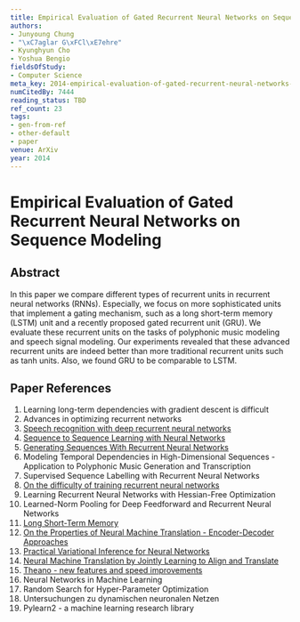 ```yaml
---
title: Empirical Evaluation of Gated Recurrent Neural Networks on Sequence Modeling
authors:
- Junyoung Chung
- "\xC7aglar G\xFCl\xE7ehre"
- Kyunghyun Cho
- Yoshua Bengio
fieldsOfStudy:
- Computer Science
meta_key: 2014-empirical-evaluation-of-gated-recurrent-neural-networks-on-sequence-modeling
numCitedBy: 7444
reading_status: TBD
ref_count: 23
tags:
- gen-from-ref
- other-default
- paper
venue: ArXiv
year: 2014
---
```


# Empirical Evaluation of Gated Recurrent Neural Networks on Sequence Modeling

## Abstract

In this paper we compare different types of recurrent units in recurrent neural networks (RNNs). Especially, we focus on more sophisticated units that implement a gating mechanism, such as a long short-term memory (LSTM) unit and a recently proposed gated recurrent unit (GRU). We evaluate these recurrent units on the tasks of polyphonic music modeling and speech signal modeling. Our experiments revealed that these advanced recurrent units are indeed better than more traditional recurrent units such as tanh units. Also, we found GRU to be comparable to LSTM.

## Paper References

1. Learning long-term dependencies with gradient descent is difficult
2. Advances in optimizing recurrent networks
3. [Speech recognition with deep recurrent neural networks](2013-speech-recognition-with-deep-recurrent-neural-networks)
4. [Sequence to Sequence Learning with Neural Networks](2014-sequence-to-sequence-learning-with-neural-networks)
5. [Generating Sequences With Recurrent Neural Networks](2013-generating-sequences-with-recurrent-neural-networks)
6. Modeling Temporal Dependencies in High-Dimensional Sequences - Application to Polyphonic Music Generation and Transcription
7. Supervised Sequence Labelling with Recurrent Neural Networks
8. [On the difficulty of training recurrent neural networks](2013-on-the-difficulty-of-training-recurrent-neural-networks)
9. Learning Recurrent Neural Networks with Hessian-Free Optimization
10. Learned-Norm Pooling for Deep Feedforward and Recurrent Neural Networks
11. [Long Short-Term Memory](1997-long-short-term-memory)
12. [On the Properties of Neural Machine Translation - Encoder-Decoder Approaches](2014-on-the-properties-of-neural-machine-translation-encoder-decoder-approaches)
13. [Practical Variational Inference for Neural Networks](2011-practical-variational-inference-for-neural-networks)
14. [Neural Machine Translation by Jointly Learning to Align and Translate](2015-neural-machine-translation-by-jointly-learning-to-align-and-translate)
15. [Theano - new features and speed improvements](2012-theano-new-features-and-speed-improvements)
16. Neural Networks in Machine Learning
17. Random Search for Hyper-Parameter Optimization
18. Untersuchungen zu dynamischen neuronalen Netzen
19. Pylearn2 - a machine learning research library

